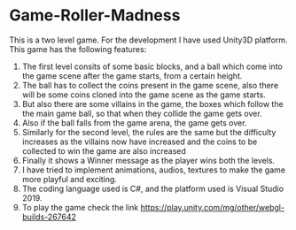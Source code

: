 # Game-Roller-Madness
This is a two level game. For the development I have used Unity3D platform. This game has the following features: 
1. The first level consits of some basic blocks, and a ball which come into the game scene after the game starts, from a certain height. 
2. The ball has to collect the coins present in the game scene, also there will be some coins cloned into the game scene as the game starts. 
3. But also there are some villains in the game, the boxes which follow the the main game ball, so that when they collide the game gets over. 
4. Also if the ball falls from the game arena, the game gets over. 
5. Similarly for the second level, the rules are the same but the difficulty increases as the villains now have increased and the coins to be collected to win the game are also increased 
6. Finally it shows a Winner message as the player wins both the levels. 
7. I have tried to implement animations, audios, textures to make the game more playful and exciting. 
8. The coding language used is C#, and the platform used is Visual Studio 2019.
9. To play the game check the link https://play.unity.com/mg/other/webgl-builds-267642
